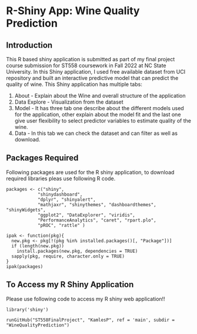# R-Shiny App: Wine Quality Prediction  

## Introduction  
This R based shiny application is submitted as part of my final project course submission for ST558 coursework in Fall 2022 at NC State University. In this Shiny application, I used free available dataset from UCI repository and built an interactive predictive model that can predict the quality of wine. This Shiny application has multiple tabs:
1. About -  Explain about the Wine and overall structure of the application
2. Data Explore - Visualization from the dataset
3. Model - It has three tab one describe about the different models used for the application, other explain about the model fit and the last one give user flexibility to select predictor variables to estimate quality of the wine.
4. Data - In this tab we can check the dataset and can filter as well as download.  

## Packages Required  
Following packages are used for the R shiny application, to download required libraries pleas use following R code.  
 
```{r}
packages <- c("shiny", 
            "shinydashboard", 
            "dplyr", "shinyalert",
            "mathjaxr", "shinythemes", "dashboardthemes", "shinyWidgets",
            "ggplot2", "DataExplorer", "viridis",
            "PerformanceAnalytics", "caret", "rpart.plo", 
            "pROC", "rattle" )
            
ipak <- function(pkg){
  new.pkg <- pkg[!(pkg %in% installed.packages()[, "Package"])]
  if (length(new.pkg))
    install.packages(new.pkg, dependencies = TRUE)
  sapply(pkg, require, character.only = TRUE)
}
ipak(packages)

```

## To Access my R Shiny Application  
Please use following code to access my R shiny web application!!
```{r}
library('shiny')

runGitHub("ST558FinalProject", "KamlesP", ref = 'main', subdir = "WineQualityPrediction")

```